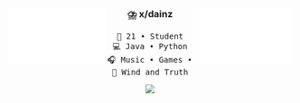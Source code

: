 <div align="center">
    <div style="pointer-events:none">
        <img src="https://github.com/xdainz/xdainz/blob/main/assets/empty.png?raw=true" width="35%" align="right"/>
        <img src="https://github.com/xdainz/xdainz/blob/main/assets/empty.png?raw=true" width="35%" align="left"/> 
    </div>
    <h3>⛈️ x/dainz</h3>
<pre>
💬 21 • Student
💻 Java • Python
🎧 Music • Games • Code 
📖 Wind and Truth
</pre>

[![](https://img.shields.io/badge/linkedin-0a66c2)](https://www.linkedin.com/in/mat%C3%ADas-arancibia/)

</div>